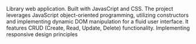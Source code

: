 Library web application. Built with JavasCript and CSS. The project leverages JavaScript object-oriented programming, utilizing constructors and implementing dynamic DOM manipulation for a fluid user interface. It features CRUD (Create, Read, Update, Delete) functionality. Implementing responsive design principles

